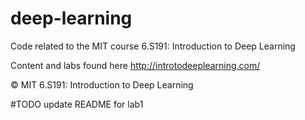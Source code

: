# deep-learning
Code related to the MIT course  6.S191: Introduction to Deep Learning

Content and labs found here http://introtodeeplearning.com/

© MIT 6.S191: Introduction to Deep Learning

#TODO update README for lab1